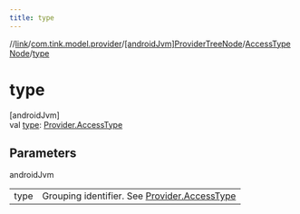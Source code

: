 ```yaml
---
title: type
---
```

//[link](../../../../index.html)/[com.tink.model.provider](../../index.html)/[[androidJvm]ProviderTreeNode](../index.html)/[AccessTypeNode](index.html)/[type](type.html)



# type



[androidJvm]\
val [type](type.html): [Provider.AccessType](../../[android-jvm]-provider/-access-type/index.html)



## Parameters


androidJvm

| | |
|---|---|
| type | Grouping identifier. See [Provider.AccessType](../../[android-jvm]-provider/-access-type/index.html) |




